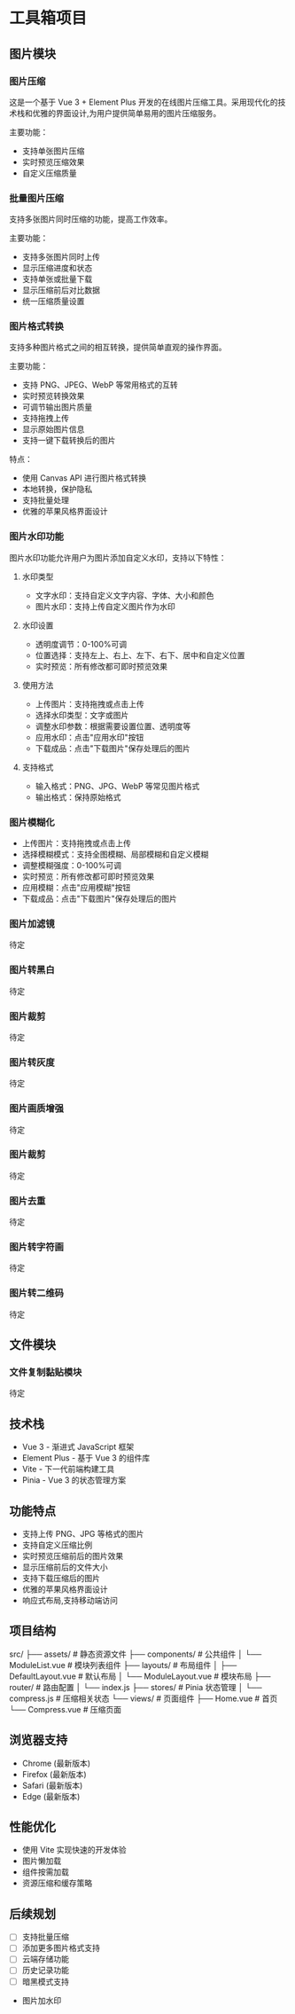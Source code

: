# 工具箱项目

## 图片模块

### 图片压缩

这是一个基于 Vue 3 + Element Plus 开发的在线图片压缩工具。采用现代化的技术栈和优雅的界面设计,为用户提供简单易用的图片压缩服务。

主要功能：

- 支持单张图片压缩
- 实时预览压缩效果
- 自定义压缩质量

### 批量图片压缩

支持多张图片同时压缩的功能，提高工作效率。

主要功能：

- 支持多张图片同时上传
- 显示压缩进度和状态
- 支持单张或批量下载
- 显示压缩前后对比数据
- 统一压缩质量设置

### 图片格式转换

支持多种图片格式之间的相互转换，提供简单直观的操作界面。

主要功能：

- 支持 PNG、JPEG、WebP 等常用格式的互转
- 实时预览转换效果
- 可调节输出图片质量
- 支持拖拽上传
- 显示原始图片信息
- 支持一键下载转换后的图片

特点：

- 使用 Canvas API 进行图片格式转换
- 本地转换，保护隐私
- 支持批量处理
- 优雅的苹果风格界面设计

### 图片水印功能

图片水印功能允许用户为图片添加自定义水印，支持以下特性：

1. 水印类型

   - 文字水印：支持自定义文字内容、字体、大小和颜色
   - 图片水印：支持上传自定义图片作为水印

2. 水印设置

   - 透明度调节：0-100%可调
   - 位置选择：支持左上、右上、左下、右下、居中和自定义位置
   - 实时预览：所有修改都可即时预览效果

3. 使用方法

   - 上传图片：支持拖拽或点击上传
   - 选择水印类型：文字或图片
   - 调整水印参数：根据需要设置位置、透明度等
   - 应用水印：点击"应用水印"按钮
   - 下载成品：点击"下载图片"保存处理后的图片

4. 支持格式
   - 输入格式：PNG、JPG、WebP 等常见图片格式
   - 输出格式：保持原始格式

### 图片模糊化

- 上传图片：支持拖拽或点击上传
- 选择模糊模式：支持全图模糊、局部模糊和自定义模糊
- 调整模糊强度：0-100%可调
- 实时预览：所有修改都可即时预览效果
- 应用模糊：点击"应用模糊"按钮
- 下载成品：点击"下载图片"保存处理后的图片

### 图片加滤镜

待定

### 图片转黑白

待定

### 图片裁剪

待定

### 图片转灰度

待定

### 图片画质增强

待定

### 图片裁剪

待定

### 图片去重

待定

### 图片转字符画

待定

### 图片转二维码

待定

## 文件模块

### 文件复制黏贴模块

待定

## 技术栈

- Vue 3 - 渐进式 JavaScript 框架
- Element Plus - 基于 Vue 3 的组件库
- Vite - 下一代前端构建工具
- Pinia - Vue 3 的状态管理方案

## 功能特点

- 支持上传 PNG、JPG 等格式的图片
- 支持自定义压缩比例
- 实时预览压缩前后的图片效果
- 显示压缩前后的文件大小
- 支持下载压缩后的图片
- 优雅的苹果风格界面设计
- 响应式布局,支持移动端访问

## 项目结构

src/
├── assets/ # 静态资源文件
├── components/ # 公共组件
│ └── ModuleList.vue # 模块列表组件
├── layouts/ # 布局组件
│ ├── DefaultLayout.vue # 默认布局
│ └── ModuleLayout.vue # 模块布局
├── router/ # 路由配置
│ └── index.js
├── stores/ # Pinia 状态管理
│ └── compress.js # 压缩相关状态
└── views/ # 页面组件
├── Home.vue # 首页
└── Compress.vue # 压缩页面

## 浏览器支持

- Chrome (最新版本)
- Firefox (最新版本)
- Safari (最新版本)
- Edge (最新版本)

## 性能优化

- 使用 Vite 实现快速的开发体验
- 图片懒加载
- 组件按需加载
- 资源压缩和缓存策略

## 后续规划

- [ ] 支持批量压缩
- [ ] 添加更多图片格式支持
- [ ] 云端存储功能
- [ ] 历史记录功能
- [ ] 暗黑模式支持
- 图片加水印
